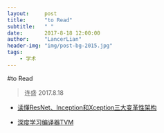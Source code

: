 ```yaml
---
layout:     post
title:      "to Read"
subtitle:   " "
date:       2017-8-18 12:00:00
author:     "LancerLian"
header-img: "img/post-bg-2015.jpg"
tags:
    - 学术
---
```


#to Read
>连盛 2017.8.18

- [读懂ResNet、Inception和Xception三大变革性架构](https://mp.weixin.qq.com/s/I94gGXXW_eE5hSHIBOsJFQ)

- [深度学习编译器TVM](https://mp.weixin.qq.com/s?__biz=MzA3MzI4MjgzMw==&mid=2650729915&idx=1&sn=2c75c059166a9f00942d9cc3326afb65&chksm=871b29c5b06ca0d3e16dc3e82397af9c076931185ce55b018a0b001a1ba6bb131148416bc05f&scene=0#rd)